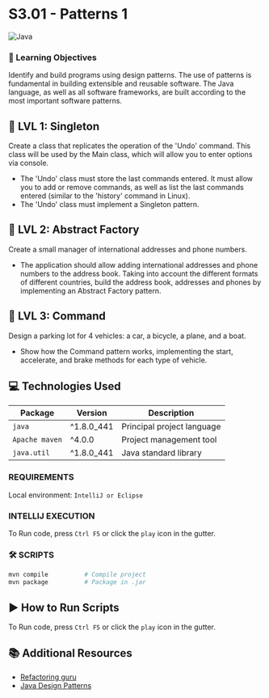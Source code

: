 # S3.01 - Patterns 1
![Java](https://img.shields.io/badge/Java-ED8B00?style=for-the-badge&logo=openjdk&logoColor=white)

### 🎯 Learning Objectives

Identify and build programs using design patterns. The use of patterns is
fundamental in building extensible and reusable software. The Java language, as
well as all software frameworks, are built according to the most important
software patterns.

## 📄 LVL 1: Singleton

Create a class that replicates the operation of the 'Undo' command. This class will be used by the Main class, which will allow you to enter options via console.

- The 'Undo' class must store the last commands entered. It must allow you to add or remove commands, as well as list the last commands entered (similar to the 'history' command in Linux).
- The 'Undo' class must implement a Singleton pattern.

## 📄 LVL 2: Abstract Factory
Create a small manager of international addresses and phone numbers.

- The application should allow adding international addresses and phone numbers 
to the address book. Taking into account the different formats of different 
countries, build the address book, addresses and phones by implementing an 
Abstract Factory pattern.

## 📄 LVL 3: Command
Design a parking lot for 4 vehicles: a car, a bicycle, a plane, and a boat.

- Show how the Command pattern works, implementing the start, accelerate, and 
brake methods for each type of vehicle.


## 💻 Technologies Used

| Package        | Version | Description                |
|----------------|--------|----------------------------|
| `java`         | ^1.8.0_441 | Principal project language |
| `Apache maven` | ^4.0.0 | Project management tool    |
| `java.util`    | ^1.8.0_441 | Java standard library      |


### REQUIREMENTS
Local environment: `IntelliJ or Eclipse`

###  INTELLIJ EXECUTION
To Run code, press `Ctrl F5` or click the `play` icon in the gutter.

### 🛠️ SCRIPTS

```bash
mvn compile          # Compile project
mvn package          # Package in .jar
```

## ▶️ How to Run Scripts

To Run code, press `Ctrl F5` or click the `play` icon in the gutter.

## 📚 Additional Resources

- [Refactoring guru](https://refactoring.guru/es/design-patterns)
- [Java Design Patterns](https://refactoring.guru/es/design-patterns)